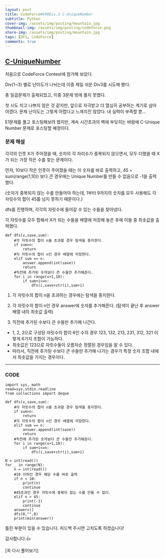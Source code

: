 ```yaml
---
layout: post
title: CodeForce#690Div.3 C-UniqueNumber
subtitle: Python
cover-img: /assets/img/posting/mountain.jpg
thumbnail-img: /assets/img/posting/codeforce.png
share-img: /assets/img/posting/mountain.jpg
tags: [DFS, CodeForce]
comments: true
---
```


## [C-UniqueNumber](https://codeforces.com/contest/1462/problem/C)

처음으로 CodeForce Contest에 참가해 보았다.

Div(1~3) 별로 난이도가 나뉘는데 이중 제일 쉬운 Div3를 시도해 봤다.

총 일곱문제가 출제되었고, 이중 3문제 밖에 풀지 못했다.

첫 시도 치고 나쁘지 않은 것 같지만, 앞으로 자극받고 더 열심히 공부하는 계기로 삼아야겠다. 문제 난이도는 그렇게 어렵다고 느껴지진 않았다. 내 실력이 부족할 뿐...

E1문제를 풀고 포스팅해보려 했지만, 계속 시간초과의 벽에 부딪히는 바람에 C-Unique Number 문제로 포스팅할 예정이다.

### 문제 해설

각각의 인풋 X가 주어졌을 때, 숫자의 각 자리수가 중복되지 않으면서, 모두 더했을 때 X가 되는 가장 작은 수를 찾는 문제이다.

먼저, 10보다 작은 인풋이 주어졌을 때는 이 숫자를 바로 출력하고, 45 = sum(range(1,10)) 보다 큰 경우에는 Unique Number를 만들 수 없음으로 -1을 출력했다.

(숫자가 중복되지 않는 수를 만들어야 하는데, 1부터 9까지의 숫자를 모두 사용해도 각 자릿수의 합이 45를 넘지 못하기 때문이다.)

dfs를 진행하며, 각각의 자릿수에 들어갈 수 있는 수들을 찾아냈다.

각 자릿수를 모두 합해서 X가 되는 수들을 배열에 저장해 놓은 후에 이들 중 최솟값을 출력했다.

```
def dfs(x,save,sum):
	#각 자릿수의 합이 n을 초과할 경우 탐색을 중지한다.
    if sum>n:
        return
    #각 자릿수의 합이 n인 경우 배열에 저장한다.
    elif sum == n:
        answer.append(int(save))
        return
	#직전에 추가된 숫자보다 큰 수들만 추가해준다.
    for i in range(x+1,10):
        if sum+i<=n:
            dfs(i,save+str(i),sum+i)
```

1) 각 자릿수의 합이 n을 초과하는 경우에는 탐색을 중지한다.

2) 각 자릿수의 합이 n인 경우 answer에 숫자를 추가해준다. (탐색이 끝난 후 answer배열 내의 최솟값 출력)

3) 직전에 추가된 수보다 큰 수들만 추가해 나간다.

-   1, 2, 3으로 구성된 자릿수의 합이 6인 수의 경우 123, 132, 213, 231, 312, 321 이렇게 6가지 조합이 가능하다.
-   최솟값은 123으로 자릿수들이 오름차순 정렬된 경우임을 알 수 있다.
-   따라서, 직전에 추가된 수보다 큰 수들만 추가해 나가는 경우가 특정 숫자 조합 내에서 최솟값을 가지는 경우이다.

---

### CODE

```
import sys, math
read=sys.stdin.readline
from collections import deque

def dfs(x,save,sum):
	#각 자릿수의 합이 n을 초과할 경우 탐색을 중지한다.
    if sum>n:
        return
    #각 자릿수의 합이 n인 경우 배열에 저장한다.
    elif sum == n:
        answer.append(int(save))
        return
	#직전에 추가된 숫자보다 큰 수들만 추가해준다.
    for i in range(x+1,10):
        if sum+i<=n:
            dfs(i,save+str(i),sum+i)

N = int(read())
for _ in range(N):
    n = int(read())
    #10 이하인 경우 해당 수를 바로 출력
    if n < 10:
        print(n)
        continue
   	#45초과인 경우 자릿수에 중복이 없는 수를 만들 수 없다.
    elif n > 45:
        print(-1)
        continue
    answer=[]
    dfs(0,"",0)
    print(min(answer))
```

틀린 부분이 있을 수 있습니다. 피드백 주시면 고치도록 하겠습니다!

감사합니다.👍

\[꼭 다시 풀어보기\]